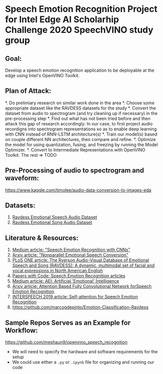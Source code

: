# Speech Emotion Recognition Project for Intel Edge AI Scholarhip Challenge 2020 SpeechVINO study group

## Goal:
Develop a speech emotion recognition application to be deployable at the edge using Intel's OpenVINO Toolkit.

## Plan of Attack:
*. Do prelimiary research on similar work done in the area
*. Choose some appropriate dataset like the RAVDESS datasets for the study
*. Convert the dataset from audio to spectrogram (and try cleaning up if necessary) in the pre-processing step 
*. Find out what has not been tried before and then attack this gap of research accordingly: In our case, to first project audio recordigns into spectrogram representations so as to enable deep learning with CNN instead of RNN-LSTM architecture(s)
*. Train our model(s) based on couple different NN architectures, then compare and refine. 
*. Optimize the model for using quantization, fusing, and freezing by running the Model Optimizer. 
*. Convert to Intermediate Representations with OpenVINO Toolkit.
The rest => TODO

## Pre-Processing of audio to spectrogram and waveform:
https://www.kaggle.com/timolee/audio-data-conversion-to-images-eda

## Datasets: 
1. [Ravdess Emotional Speech Audio Dataset](https://www.kaggle.com/uwrfkaggler/ravdess-emotional-speech-audio)
2. [Ravdess Emotional Song Audio Dataset](https://www.kaggle.com/uwrfkaggler/ravdess-emotional-song-audio)

## Literature & Resources:
1. [Medium article: "Speech Emotion Recognition with CNNs"](https://towardsdatascience.com/speech-emotion-recognition-with-convolution-neural-network-1e6bb7130ce3)
2. [Arxiv article: "Nonparallel Emotional Speech Conversion"](https://arxiv.org/abs/1811.01174)
3. [PLoS ONE article: The Ryerson Audio-Visual Database of Emotional Speech and Song (RAVDESS): A dynamic, multimodal set of facial and vocal expressions in North American English](https://journals.plos.org/plosone/article?id=10.1371/journal.pone.0196391)
4. [Papers with Code: Speech Emotion Recognition articles](https://paperswithcode.com/task/speech-emotion-recognition)
5. [Medium article: AEI: Artificial 'Emotional' Intelligence](https://towardsdatascience.com/aei-artificial-emotional-intelligence-ea3667d8ece)
6. [Arxiv article: Attention Based Fully Convolutional Network forSpeech Emotion Recognition](https://arxiv.org/pdf/1806.01506.pdf)
7. [INTERSPEECH 2019 article: Self-attention for Speech Emotion Recognition](http://publications.idiap.ch/downloads/papers/2019/Tarantino_INTERSPEECH_2019.pdf)
8. https://github.com/marcogdepinto/Emotion-Classification-Ravdess

## Sample Repos Serves as an Example for Workflow: 
https://github.com/meshaun9/openvino_speech_recognition
* We will need to specify the hardware and software requirements for the setup
* We could use either a `.py` or `.ipynb` file for organizing and running our code
